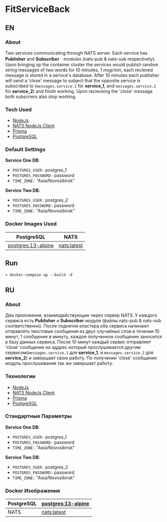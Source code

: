 # FitServiceBack

## EN

### About
Two services communicating through NATS server. Each service has __Publisher__ and __Subscriber__　modules (nats-pub & nats-sub respectively).  Upon bringing up the container cluster the services would publish random string messages of two words for 10 minutes, 1 _msg_/_min_, each recieved message is stored in a serivce's database. After 10 minutes each publisher will send a 'close' message to subject that the opposite service is subscribed to (`messages.service.1` for __service_1__, and `messages.service.2` for __service_2__) and finish working.  Upon recieveing the 'close' message both subscriers also stop working.

### Tech Used
 - [NodeJs](https://nodejs.org/en/)
 - [NATS NodeJs Client](https://github.com/nats-io/nats.js)
 - [Prisma](https://github.com/prisma/prisma)
 - [PostgreSQL](https://www.postgresql.org/)

### Default Settings
__Service One DB__:
- `POSTGRES_USER:` postgres_1
- `POSTGRES_PASSWORD:` password
- `TIME_ZONE:` "Asia/Novosibirsk"

__Service Two DB__:
- `POSTGRES_USER:` postgres_2
- `POSTGRES_PASSWORD:` password
- `TIME_ZONE:` "Asia/Novosibirsk"

### Docker Images Used
|PostgreSQL | NATS |
|-----------|---------|
|[postgres:13-alpine](https://hub.docker.com/_/postgres/)| [nats:latest](https://hub.docker.com/_/nats)|

## Run

```
> docker-compose up --build -d
```


## RU

### About
Два приложения, взаимодействующие через сервер NATS. У каждого сервиса есть  __Publisher__ и __Subscriber__ модули (файлы nats-pub & nats-sub соответственно).  После поднятия кластера оба сервиса начинают отправлять текстовые сообщения из двух случайных слов в течении 10 минут, 1 сообщение в минуту, каждое полученное сообщение заносится в базу данных сервиса.  После 10 минут каждый сервис отправляет 'close' сообщение на аддрес который прослушивается другим сервисом(`messages.service.1` для __service_1__, и `messages.service.2` для __service_2__) и завершает свою работу.  По получении 'close' сообщения модуль прослушивания так же завершает работу.

### Технологии
 - [NodeJs](https://nodejs.org/en/)
 - [NATS NodeJs Client](https://github.com/nats-io/nats.js)
 - [Prisma](https://github.com/prisma/prisma)
 - [PostgreSQL](https://www.postgresql.org/)

### Стандартные Параметры
__Service One DB__:
- `POSTGRES_USER:` postgres_1
- `POSTGRES_PASSWORD:` password
- `TIME_ZONE:` "Asia/Novosibirsk"

__Service Two DB__:
- `POSTGRES_USER:` postgres_2
- `POSTGRES_PASSWORD:` password
- `TIME_ZONE:` "Asia/Novosibirsk"

### Docker Изображения
|PostgreSQL | [postgres:13-alpine](https://hub.docker.com/_/postgres/)|
|-----------|---------|
|NATS | [nats:latest](https://hub.docker.com/_/nats)|



